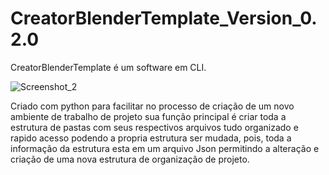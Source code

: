 # CreatorBlenderTemplate_Version_0.2.0
CreatorBlenderTemplate é um software em CLI.

![Screenshot_2](https://user-images.githubusercontent.com/68930411/145691127-5500ff92-f30a-4f43-acfc-e0b1dc1f6c06.jpg)


  Criado com python para facilitar no processo de criação de um novo ambiente de trabalho de projeto sua função principal é 
criar toda a estrutura de pastas com seus respectivos arquivos tudo organizado e rapido acesso podendo a propria estrutura 
ser mudada, pois, toda a informação da estrutura esta em um arquivo Json permitindo a alteração e criação de uma nova 
estrutura de organização de projeto.

